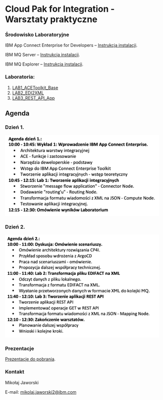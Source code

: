 # Cloud Pak for Integration - Warsztaty praktyczne

### Środowisko Laboratoryjne

IBM App Connect Enterprise for Developers – [Instrukcja instalacji](https://www.ibm.com/docs/en/app-connect/12.0?topic=enterprise-download-ace-developer-edition-get-started).

IBM MQ Server – [Instrukcja instalacji](https://www.ibm.com/docs/en/ibm-mq/9.3?topic=windows-installing-server-using-launchpad).

IBM MQ Explorer – [Instrukcja instalacji](https://www.ibm.com/docs/en/ibm-mq/9.3?topic=windows-installing-stand-alone-mq-explorer).

### Laboratoria:

1. [LAB1_ACEToolkit_Base](https://github.com/jawor96/Warsztaty_CP4I/tree/main/LAB1_ACEToolkit_Base)
2. [LAB2_EDI2XML](https://github.com/jawor96/Warsztaty_CP4I/tree/main/LAB2_EDI2XML)
3. [LAB3_REST_API_App](https://github.com/jawor96/Warsztaty_CP4I/tree/main/LAB3_REST_API_App)

## Agenda

### Dzień 1.

![](./images/Agenda1.PNG)

### Dzień 2.

![](./images/Agenda2.PNG)

### Prezentacje

[Prezentacje do pobrania](https://github.com/jawor96/Warsztaty_CP4I/tree/main/Prezentacje).

### Kontakt

Mikołaj Jaworski

E-mail: mikolaj.jaworski2@ibm.com